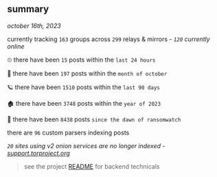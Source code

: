
## summary
_october 16th, 2023_

currently tracking `163` groups across `299` relays & mirrors - _`120` currently online_

⏲ there have been `15` posts within the `last 24 hours`

🦈 there have been `197` posts within the `month of october`

🪐 there have been `1510` posts within the `last 90 days`

🏚 there have been `3748` posts within the `year of 2023`

🦕 there have been `8438` posts `since the dawn of ransomwatch`

there are `96` custom parsers indexing posts

_`20` sites using v2 onion services are no longer indexed - [support.torproject.org](https://support.torproject.org/onionservices/v2-deprecation/)_

> see the project [README](https://github.com/joshhighet/ransomwatch#ransomwatch--) for backend technicals
